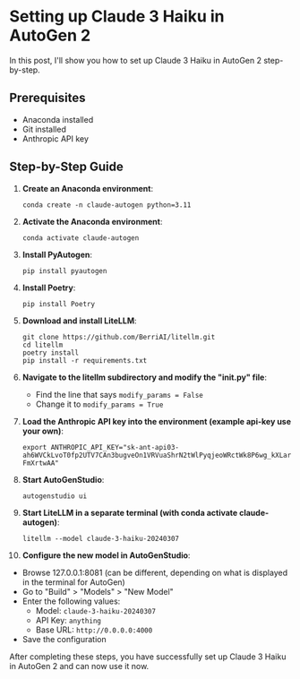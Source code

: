 # Setting up Claude 3 Haiku in AutoGen 2

In this post, I'll show you how to set up Claude 3 Haiku in AutoGen 2 step-by-step.

## Prerequisites

- Anaconda installed
- Git installed
- Anthropic API key

## Step-by-Step Guide

1. **Create an Anaconda environment**:
   ```
   conda create -n claude-autogen python=3.11
   ```

2. **Activate the Anaconda environment**:
   ```
   conda activate claude-autogen
   ```

3. **Install PyAutogen**:
   ```
   pip install pyautogen
   ```
   
4. **Install Poetry**:
   ```
   pip install Poetry
   ```

5. **Download and install LiteLLM**:
   ```
   git clone https://github.com/BerriAI/litellm.git
   cd litellm
   poetry install
   pip install -r requirements.txt
   ```

6. **Navigate to the litellm subdirectory and modify the "__init__.py" file**:
   - Find the line that says `modify_params = False`
   - Change it to `modify_params = True`

7. **Load the Anthropic API key into the environment (example api-key use your own)**:
   ```
   export ANTHROPIC_API_KEY="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"
   ```

8. **Start AutoGenStudio**:
   ```
   autogenstudio ui
   ```

9. **Start LiteLLM in a separate terminal (with conda activate claude-autogen)**:
   ```
   litellm --model claude-3-haiku-20240307
   ```

10. **Configure the new model in AutoGenStudio**:
   - Browse 127.0.0.1:8081 (can be different, depending on what is displayed in the terminal for AutoGen)
   - Go to "Build" > "Models" > "New Model"
   - Enter the following values:
     - Model: `claude-3-haiku-20240307`
     - API Key: `anything`
     - Base URL: `http://0.0.0.0:4000`
   - Save the configuration

After completing these steps, you have successfully set up Claude 3 Haiku in AutoGen 2 and can now use it now.
